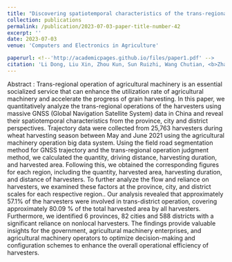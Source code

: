 ```yaml
---
title: "Discovering spatiotemporal characteristics of the trans-regional harvesting operation using big data of GNSS trajectories in China"
collection: publications
permalink: /publication/2023-07-03-paper-title-number-42
excerpt: ''
date: 2023-07-03
venue: 'Computers and Electronics in Agriculture'

paperurl: <!--'http://academicpages.github.io/files/paper1.pdf' -->
citation: 'Li Dong, Liu Xin, Zhou Kun, Sun Ruizhi, Wang Chutian, <b>Zhai Weixin</b>, Wu Caicong. Discovering spatiotemporal characteristics of the trans-regional harvesting operation using big data of GNSS trajectories in China. <i>Computers and Electronics in Agriculture</i>, Volume 211,2023,108003.'
---
```




<!--This paper is about the number 1. The number 2 is left for future work.-->
Abstract : Trans-regional operation of agricultural machinery is an essential socialized service that can enhance the utilization rate of agricultural machinery and accelerate the progress of grain harvesting. In this paper, we quantitatively analyze the trans-regional operations of the harvesters using massive GNSS (Global Navigation Satellite System) data in China and reveal their spatiotemporal characteristics from the province, city and district perspectives. Trajectory data were collected from 25,763 harvesters during wheat harvesting season between May and June 2021 using the agricultural machinery operation big data system. Using the field road segmentation method for GNSS trajectory and the trans-regional operation judgment method, we calculated the quantity, driving distance, harvesting duration, and harvested area. Following this, we obtained the corresponding figures for each region, including the quantity, harvested area, harvesting duration, and distance of harvesters. To further analyze the flow and reliance on harvesters, we examined these factors at the province, city, and district scales for each respective region.. Our analysis revealed that approximately 57.1% of the harvesters were involved in trans-district operation, covering approximately 80.09 % of the total harvested area by all harvesters. Furthermore, we identified 6 provinces, 82 cities and 588 districts with a significant reliance on nonlocal harvesters. The findings provide valuable insights for the government, agricultural machinery enterprises, and agricultural machinery operators to optimize decision-making and configuration schemes to enhance the overall operational efficiency of harvesters.

<!--[Download paper here](http://academicpages.github.io/files/paper1.pdf)-->

<!--Recommended citation: Zhai W, Cheng C. Vagueness in spatial data: A grid-coding approach[C]. proceedings of the 2014 IEEE Geoscience and Remote Sensing Symposium, 2014. IEEE.-->
